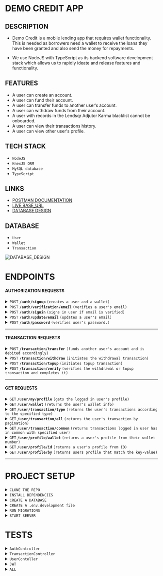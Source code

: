 # DEMO CREDIT APP

## DESCRIPTION

- Demo Credit is a mobile lending app that requires wallet functionality. This is needed as borrowers need a wallet to receive the loans they have been granted and also send the money for repayments.

- We use NodeJS with TypeScript as its backend software development stack which allows us to rapidly ideate and release features and functionality.

## FEATURES

- A user can create an account.
- A user can fund their account.
- A user can transfer funds to another user’s account.
- A user can withdraw funds from their account.
- A user with records in the Lendsqr Adjutor Karma blacklist cannot be onboarded.
- A user can view their transactions history.
- A user can view other user's profile.

## TECH STACK

- `NodeJS`
- `KnexJS ORM`
- `MySQL database`
- `TypeScript`

## LINKS

- [POSTMAN DOCUMENTATION](https://documenter.getpostman.com/view/20990487/2sA35JzKQ2)
- [LIVE BASE_URL](https://ugochukwu-ndujekwu-lendsqr-be-test.onrender.com/api/v1)
- [DATABASE DESIGN](https://dbdesigner.page.link/pt4ZVXxSuPuaB9pB9)

## DATABASE

- `User`
- `Wallet`
- `Transaction`

![DATABASE_DESIGN](https://github.com/ndujesco/lendsqr-be-test/assets/92054718/17e7bbd7-414a-4585-a14e-a943e8db43ba)

# ENDPOINTS

#### AUTHORIZATION REQUESTS

<details>
 <summary><code>POST</code> <code><b>/auth/signup</b></code> <code>(creates a user and a wallet)</code></summary>

###

| key          | value    | required | parameter type |
| :----------- | :------- | :------- | :------------- |
| `email`      | `string` | `true`   | `body`         |
| `password`   | `string` | `true`   | `body`         |
| `phone`      | `string` | `true`   | `body`         |
| `first_name` | `string` | `true`   | `body`         |
| `last_name`  | `string` | `true`   | `body`         |

</details>

<details>
 <summary><code>POST</code> <code><b>/auth/verification/email</b></code> <code>(verifies a user's email)</code></summary>

###

| key     | value    | required | parameter type |
| :------ | :------- | :------- | :------------- |
| `email` | `string` | `true`   | `query`        |
| `otp`   | `string` | `true`   | `query`        |

</details>

<details>
 <summary><code>POST</code> <code><b>/auth/signin</b></code> <code>(signs in user if email is verified)</code></summary>

###

| key        | value    | required | parameter type |
| :--------- | :------- | :------- | :------------- |
| `email`    | `string` | `true`   | `body`         |
| `password` | `string` | `true`   | `body`         |

</details>

<details>
 <summary><code>POST</code> <code><b>/auth/update/email</b></code> <code>(updates a user's email)</code></summary>

###

| key       | value    | required | parameter type |
| :-------- | :------- | :------- | :------------- |
| `email`   | `string` | `true`   | `body`         |
| `user_id` | `string` | `true`   | `body`         |

</details>

<details>
 <summary><code>POST</code> <code><b>/auth/password</b></code> <code>(verifies user's password.)</code></summary>

###

`Authentication Required`
| key | value | required | parameter type |
| :--------- | :------- | :------- | :------------- |
| `password` | `string` | `true` | `body` |

</details>

---

#### TRANSACTION REQUESTS

<details>
 <summary><code>POST</code> <code><b>/transaction/transfer</b></code> <code>(funds another user's account and is debited accordingly)</code></summary>

###

`Authentication Required`
| key | value | required | parameter type |
| :------------ | :-------- | :------- | :------------- |
| `receiver_id` | `integer` | `true` | `body` |
| `amount` | `integer` | `true` | `body` |
| `remark` | `text` | `true` | `body` |

</details>

<details>
 <summary><code>POST</code> <code><b>/transaction/withdraw</b></code> <code>(initiates the withdrawal transaction)</code></summary>

###

`Authentication Required`
| key | value | required | parameter type |
| :------- | :-------- | :------- | :------------- |
| `amount` | `integer` | `true` | `body` |

</details>

<details>
  <summary><code>POST</code> <code><b>/transaction/topup</b></code> <code>(initiates topup transaction)</code></summary>

###

`Authentication Required`

| key | value    | required  | parameter type |
| :-- | :------- | :-------- | :------------- | ------ |
| >   | `amount` | `integer` | `true`         | `body` |

</details>

<details>
  <summary><code>POST</code> <code><b>/transaction/verify</b></code> <code>(verifies the withdrawal or topup transaction and completes it)</code></summary>

###

`Authentication Required`
| key | value | required | parameter type |
| :----------- | :-------- | :------- | :------------- |

> | `payment_id` | `integer` | `true` | `body` |

</details>

---

#### GET REQUESTS

<details>
  <summary><code>GET</code> <code><b>/user/my/profile</b></code> <code>(gets the logged in user's profile)</code></summary>

###

`Authentication Required`

</details>

<details>
  <summary><code>GET</code> <code><b>/user/wallet</b></code> <code>(returns the user's wallet info)</code></summary>
###

`Authentication Required`

</details>

<details>
  <summary><code>GET</code> <code><b>/user/transaction/type</b></code> <code>(returns the user's transactions according to the specified type)</code></summary>

###

`Authentication Required`
| key | value | required | parameter type |
| :----------------- | :---------------------------------- | :------- | :------------- |
| `transaction_type` | `enum('topup withdrawal transfer')` | `false` | `query` |

</details>

<details>
  <summary><code>GET</code> <code><b>/user/transaction/all</b></code> <code>(returns the user's transaction by pagination)</code></summary>

###

`Authentication Required`
| key | value | required | parameter type |
| :------------ | :-------- | :------- | :------------- |
| `page_number` | `integer` | `true` | `query` |

</details>

<details>
  <summary><code>GET</code> <code><b>/user/transaction/common</b></code> <code>(returns transactions logged in user has in common with specified user)</code></summary>
###

`Authentication Required`
| key | value | required | parameter type |
| :-------- | :-------- | :------- | :------------- |
| `user_id` | `integer` | `true` | `query` |

</details>

<details>
  <summary><code>GET</code> <code><b>/user/profile/wallet</b></code> <code>(returns a user's profile from their wallet number)</code></summary>

###

`Authentication Required`
| key | value | required | parameter type |
| :-------------- | :-------- | :------- | :------------- |
| `wallet_number` | `integer` | `true` | `query` |

</details>

<details>
  <summary><code>GET</code> <code><b>/user/profile/id</b></code> <code>(returns a user's profile from ID)</code></summary>

###

`Authentication Required`
| key | value | required | parameter type |
| :-------- | :-------- | :------- | :------------- |
| `user_id` | `integer` | `true` | `query` |

</details>

<details>
  <summary><code>GET</code> <code><b>/user/profile/by</b></code> <code>(returns users profile that match the key-value)</code></summary>

###

`Authentication Required`
| key | value | required | parameter type |
| :------ | :------- | :------- | :------------- |
| `key` | `string` | `true` | `query` |
| `value` | `string` | `true` | `query` |

</details>

---

# PROJECT SETUP

<details>
<summary><code>CLONE THE REPO</code> </summary>

######

```bash
git clone https://github.com/ndujesco/lendsqr-be-test.git
```

</details>

<details>
<summary><code>INSTALL DEPENDENCIES</code> </summary>

######

```bash
yarn install
```

</details>

<details>
<summary><code>CREATE A DATABASE</code> </summary>

######

```mysql
CREATE DATABASE lendsqr;
```

</details>

<details>
<summary><code>CREATE A .env.development file</code> </summary>

######

- Create in the root directory
- Check `.env.example` for the variables
- `.env` will not work appropriately
- `.env.production` should be used for production

</details>

<details>
<summary><code>RUN MIGRATIONS</code> </summary>

######

```bash
yarn migrate:latest:dev
```

</details>

<details>
<summary><code>START SERVER</code> </summary>

######

```bash
yarn start:dev
```

</details>

# TESTS

<details>
<summary><code>AuthController</code> </summary>

#####

<img width="616" alt="AUTH TEST" src="https://github.com/ndujesco/lendsqr-be-test/assets/92054718/cc5f3ceb-10ca-442d-a98c-996d149476fd">

</details>

<details>
<summary><code>TransactionController</code> </summary>

#####

<img width="688" alt="TRANSACTION TEST" src="https://github.com/ndujesco/lendsqr-be-test/assets/92054718/9ce6f94f-6921-443a-9895-f93626162155">

</details>

<details>
<summary><code>UserContoller</code> </summary>

#####

<img width="874" alt="USER TEST" src="https://github.com/ndujesco/lendsqr-be-test/assets/92054718/df15112e-a12f-4aca-8a81-b5b73270fa86">

</details>

<details>
<summary><code>JWT</code> </summary>

#####

<img width="528" alt="JWT TEST" src="https://github.com/ndujesco/lendsqr-be-test/assets/92054718/381f8c39-76c6-4e26-99e4-90de4f8d0023">

</details>

<details>
<summary><code>ALL</code> </summary>

#####

<img width="444" alt="ALL TESTS" src="https://github.com/ndujesco/lendsqr-be-test/assets/92054718/b12b33ed-10ca-4db2-92dc-38f8592faab1">

</details>
